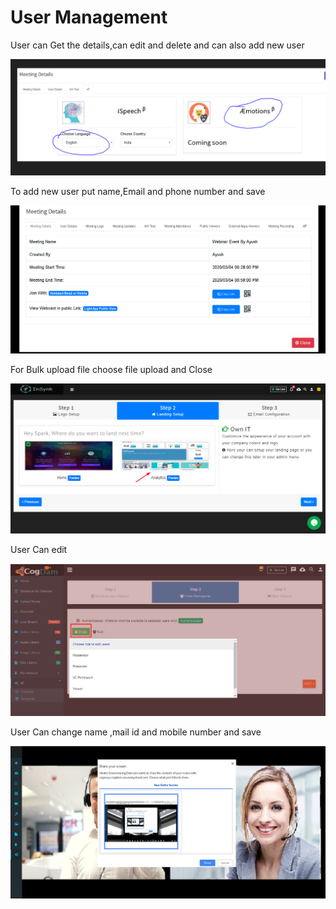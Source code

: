 # User Management

User can Get the details,can edit and delete and can also add new user

![](../.gitbook/assets/image%20%2819%29.png)

To add new user put name,Email and phone number and save

![](../.gitbook/assets/image%20%28257%29.png)

For Bulk upload file choose file upload and Close

![](../.gitbook/assets/image%20%28282%29.png)

User Can edit

![](../.gitbook/assets/image%20%28157%29.png)

User Can change name ,mail id  and mobile number and save

![](../.gitbook/assets/image%20%2890%29.png)




